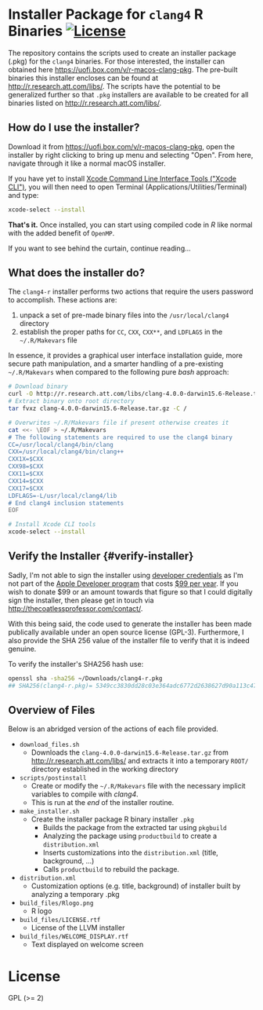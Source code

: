 
# Installer Package for `clang4` R Binaries [![License](http://img.shields.io/badge/license-GPL%20%28%3E=%202%29-brightgreen.svg?style=flat)](http://www.gnu.org/licenses/gpl-2.0.html)

The repository contains the scripts used to create an installer package (.pkg)
for the `clang4` binaries. For those interested, the installer can obtained
here <https://uofi.box.com/v/r-macos-clang-pkg>. The pre-built binaries this
installer encloses can be found at <http://r.research.att.com/libs/>. The scripts 
have the potential to be generalized further so that `.pkg` installers are available 
to be created for all binaries listed on <http://r.research.att.com/libs/>.

## How do I use the installer?

Download it from <https://uofi.box.com/v/r-macos-clang-pkg>, open the installer by right clicking to bring up menu and selecting "Open". From here, navigate through it like a normal macOS installer.

If you have yet to install [Xcode Command Line Interface Tools ("Xcode CLI")](https://developer.apple.com/library/content/technotes/tn2339/_index.html#//apple_ref/doc/uid/DTS40014588-CH1-WHAT_IS_THE_COMMAND_LINE_TOOLS_PACKAGE_), you will then need to open Terminal (Applications/Utilities/Terminal) and type:

```bash
xcode-select --install
```

**That's it.** Once installed, you can start using compiled code
in _R_ like normal with the added benefit of `OpenMP`.

If you want to see behind the curtain, continue reading...

## What does the installer do?

The `clang4-r` installer performs two actions that require
the users password to accomplish. These actions are:

1. unpack a set of pre-made binary files into 
    the `/usr/local/clang4` directory
2. establish the proper paths for `CC`, `CXX`, `CXX**`,
    and `LDFLAGS` in the  `~/.R/Makevars` file

In essence, it provides a graphical user interface installation guide,
more secure path manipulation, and a smarter handling of a pre-existing `~/.R/Makevars`
when compared to the following pure _bash_ approach:

```bash
# Download binary
curl -O http://r.research.att.com/libs/clang-4.0.0-darwin15.6-Release.tar.gz
# Extract binary onto root directory
tar fvxz clang-4.0.0-darwin15.6-Release.tar.gz -C /

# Overwrites ~/.R/Makevars file if present otherwise creates it
cat <<- \EOF > ~/.R/Makevars
# The following statements are required to use the clang4 binary
CC=/usr/local/clang4/bin/clang
CXX=/usr/local/clang4/bin/clang++
CXX1X=$CXX
CXX98=$CXX
CXX11=$CXX
CXX14=$CXX
CXX17=$CXX
LDFLAGS=-L/usr/local/clang4/lib
# End clang4 inclusion statements
EOF

# Install Xcode CLI tools
xcode-select --install
```

## Verify the Installer {#verify-installer}

Sadly, I'm not able to sign the installer using [developer credentials](https://developer.apple.com/library/content/documentation/IDEs/Conceptual/AppDistributionGuide/MaintainingCertificates/MaintainingCertificates.html) as I'm not part of the [Apple Developer program](https://developer.apple.com/) that costs [$99 per year](https://developer.apple.com/support/purchase-activation/). If you wish to donate $99 or an amount towards that figure so that I could digitally sign the installer, then please get in touch via <http://thecoatlessprofessor.com/contact/>. 

With this being said, the code used to generate the installer has been made publically available under an open source license (GPL-3). Furthermore, I also provide the SHA 256 value of the installer file to verify that it is indeed genuine. 

To verify the installer's SHA256 hash use: 

```bash
openssl sha -sha256 ~/Downloads/clang4-r.pkg
## SHA256(clang4-r.pkg)= 5349cc3830dd28c03e364adc6772d2638627d90a113c47ef78a60edb3ddab264
```

## Overview of Files

Below is an abridged version of the actions of each file provided.

- `download_files.sh`
   - Downloads the `clang-4.0.0-darwin15.6-Release.tar.gz` from
    <http://r.research.att.com/libs/> and extracts it into a temporary `ROOT/` directory 
	established in the working directory
- `scripts/postinstall`
   - Create or modify the `~/.R/Makevars` file with the necessary implicit variables
     to compile with _clang4_.
   - This is run at the _end_ of the installer routine.
- `make_installer.sh`
   - Create the installer package R binary installer `.pkg`
      - Builds the package from the extracted tar using `pkgbuild` 
      - Analyzing the package using `productbuild` to create a `distribution.xml`   
	  - Inserts customizations into the `distribution.xml` (title, background, ...)
	  - Calls `productbuild` to rebuild the package.
- `distribution.xml`
   - Customization options (e.g. title, background) of installer built by analyzing a temporary .pkg
- `build_files/Rlogo.png`
   - R logo
- `build_files/LICENSE.rtf`
   - License of the LLVM installer
- `build_files/WELCOME_DISPLAY.rtf`
   - Text displayed on welcome screen

# License

GPL (>= 2) 
